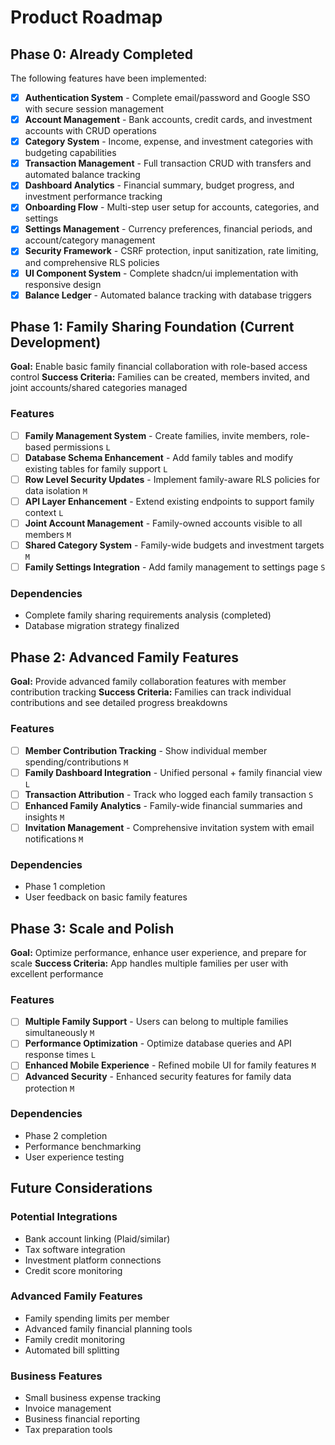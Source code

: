 # Product Roadmap

## Phase 0: Already Completed

The following features have been implemented:

- [x] **Authentication System** - Complete email/password and Google SSO with secure session management
- [x] **Account Management** - Bank accounts, credit cards, and investment accounts with CRUD operations
- [x] **Category System** - Income, expense, and investment categories with budgeting capabilities
- [x] **Transaction Management** - Full transaction CRUD with transfers and automated balance tracking
- [x] **Dashboard Analytics** - Financial summary, budget progress, and investment performance tracking
- [x] **Onboarding Flow** - Multi-step user setup for accounts, categories, and settings
- [x] **Settings Management** - Currency preferences, financial periods, and account/category management
- [x] **Security Framework** - CSRF protection, input sanitization, rate limiting, and comprehensive RLS policies
- [x] **UI Component System** - Complete shadcn/ui implementation with responsive design
- [x] **Balance Ledger** - Automated balance tracking with database triggers

## Phase 1: Family Sharing Foundation (Current Development)

**Goal:** Enable basic family financial collaboration with role-based access control
**Success Criteria:** Families can be created, members invited, and joint accounts/shared categories managed

### Features

- [ ] **Family Management System** - Create families, invite members, role-based permissions `L`
- [ ] **Database Schema Enhancement** - Add family tables and modify existing tables for family support `L`
- [ ] **Row Level Security Updates** - Implement family-aware RLS policies for data isolation `M`
- [ ] **API Layer Enhancement** - Extend existing endpoints to support family context `L`
- [ ] **Joint Account Management** - Family-owned accounts visible to all members `M`
- [ ] **Shared Category System** - Family-wide budgets and investment targets `M`
- [ ] **Family Settings Integration** - Add family management to settings page `S`

### Dependencies

- Complete family sharing requirements analysis (completed)
- Database migration strategy finalized

## Phase 2: Advanced Family Features

**Goal:** Provide advanced family collaboration features with member contribution tracking
**Success Criteria:** Families can track individual contributions and see detailed progress breakdowns

### Features

- [ ] **Member Contribution Tracking** - Show individual member spending/contributions `M`
- [ ] **Family Dashboard Integration** - Unified personal + family financial view `L`
- [ ] **Transaction Attribution** - Track who logged each family transaction `S`
- [ ] **Enhanced Family Analytics** - Family-wide financial summaries and insights `M`
- [ ] **Invitation Management** - Comprehensive invitation system with email notifications `M`

### Dependencies

- Phase 1 completion
- User feedback on basic family features

## Phase 3: Scale and Polish

**Goal:** Optimize performance, enhance user experience, and prepare for scale
**Success Criteria:** App handles multiple families per user with excellent performance

### Features

- [ ] **Multiple Family Support** - Users can belong to multiple families simultaneously `M`
- [ ] **Performance Optimization** - Optimize database queries and API response times `L`
- [ ] **Enhanced Mobile Experience** - Refined mobile UI for family features `M`
- [ ] **Advanced Security** - Enhanced security features for family data protection `M`

### Dependencies

- Phase 2 completion
- Performance benchmarking
- User experience testing

## Future Considerations

### Potential Integrations

- Bank account linking (Plaid/similar)
- Tax software integration
- Investment platform connections
- Credit score monitoring

### Advanced Family Features

- Family spending limits per member
- Advanced family financial planning tools
- Family credit monitoring
- Automated bill splitting

### Business Features

- Small business expense tracking
- Invoice management
- Business financial reporting
- Tax preparation tools
